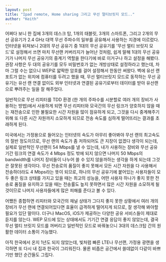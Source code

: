 ```yaml
---
layout: post
title: "Ipad remote, Home sharing 그리고 무선 멀티브릿지 모드.."
author: "Keith"
---
```



어쩌다 보니 한 집에 3개의 데스크 탑, 1개의 태블릿, 3개의 스마트폰, 그리고 2개의 무선 공유기가 2.4 GHz 대역 무선 주파수의 일부를 공유해서 사용하는 지경에 이르렀다. 인터넷을 뒤져보니 2대의 무선 공유기 중 1대의 무선 공유기를 '무선 멀티 브릿지 모드'로 설정해서 쓰면 마치 무선랜 커버리지가 늘어난 것처럼, 쉽게 말해 1대의 무선 공유기가 나머지 무선 공유기의 중계기 역할을 한다기에 바로 이거구나 하고 설정을 해봤다. 권장 사항은 두 대의 공유기를 모두 비밀번호가 없는 개방상태로 설정하라고 했는데, 차마 그럴 수는 없으니 WEP로 얇팍한 암호를 걸어 설정해서 한동안 써왔다. 벽에 유선 랜 포트가 없는 위치에 컴퓨터를 두려고 했을 때, 무선 멀티브릿지 모드로 동작하는 무선 공유기는 유선 랜 연결 없이도 외부 인터넷과 연결된 공유기로부터 데이터를 받아 유선랜으로 뿌려주는 일을 잘 해주었다.




일반적으로 무선 리피터를 TDD 환경 (한 개의 주파수를 시분할로 여러 개의 장비가 사용하는 방법)에서 사용하게 되면 무선 리피터와 모국간의 무선 링크가 양호하지 않을 때는 재전송으로 인한 불필요한 시간 자원을 많이 점유하게 되고, 그것을 다시 중계해주기 위해 또 다른 시간 자원까지 소모하게 되므로 전송 속도를 심하게 떨어뜨리는 결과를 초래하게 된다.




미국에서는 가정용으로 들어오는 인터넷의 속도가 아무리 좋아봐야 무선 랜의 최고속도의 절반 정도이므로, 무선 랜의 속도가 좀 저하되어도 큰 지장이 없겠다 생각이 되는데, 실제로 일반적인 무선랜이 54 Mbps를 낼 수 있는데, 내가 사용하는 장비와 무선 공유기간 링크의 연결 속도가 4 Mbps 정도 밖에 되지 않으면 나머지 50 Mbps의 bandwidth를 나머지 장비들이 나누어 쓸 수 있지 않을까하는 생각을 하게 되는데 그것은 잘못된 생각이다. 무선 전송로의 품질이 좋지 못해서 모든 시간 자원을 다 사용해서 전송하더라도 4 Mbps라는 뜻이 되므로, 하나의 무선 공유기에 붙어있는 사용자들이 모두 좋은 링크 상태를 가지고 있을 때는 최고의 성능을, 어떤 사용자 하나가 좋지 못한 전송로 품질을 유지하고 있을 때는 전송률도 높지 못하면서 많은 시간 자원을 소모하게 될 것이므로 나머지 사용자들에게 많은 피해를 준다고 볼 수 있다. 




어쨌든 종합하면 리피터와 모국간의 채널 상태가 그다지 좋지 못한 상황에서 여러 개의 장비가 무선 랜에 연결되어있다면 효율이 급격하게 떨어지게 되므로, 잘 생각해 봐야할 필요가 있단 말이다. 더구나 MacOS, iOS가 제공하는 다양한 공유 서비스들이 제대로 듣지를 않는다. WEP 모드에 있는 상태에서도 기기간 연결 응답이 좋지 않았는데, 결국 무선 멀티 브릿지 모드를 꺼버리고 일반적인 모드로 바꿔놓으니 3대의 데스크탑 간의 원활한 데이터 소통이 가능했다.




아직 한국에서 온지 1년도 되지 않았는데, 빛처럼 빠른 LTE나 무선랜, 가정용 광랜을 생각하면 또 다시 내 집과 한국이 그리워진다. 물론 비좁은 공간에서 쓸데없이 다같이 바쁘기만 했던 순간들도 그립다.





